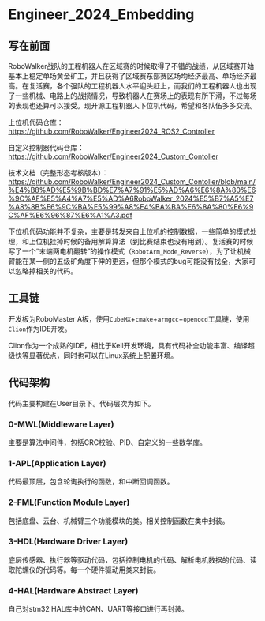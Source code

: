 # Engineer_2024_Embedding

## 写在前面

RoboWalker战队的工程机器人在区域赛的时候取得了不错的战绩，从区域赛开始基本上稳定单场黄金矿工，并且获得了区域赛东部赛区场均经济最高、单场经济最高。在复活赛，各个强队的工程机器人水平迎头赶上，而我们的工程机器人也出现了一些机械、电路上的战损情况，导致机器人在赛场上的表现有所下滑，不过每场的表现也还算可以接受。现开源工程机器人下位机代码，希望和各队伍多多交流。

上位机代码仓库：https://github.com/RoboWalker/Engineer2024_ROS2_Controller

自定义控制器代码仓库：https://github.com/RoboWalker/Engineer2024_Custom_Contoller

技术文档（完整形态考核版本）：https://github.com/RoboWalker/Engineer2024_Custom_Contoller/blob/main/%E4%B8%AD%E5%9B%BD%E7%A7%91%E5%AD%A6%E6%8A%80%E6%9C%AF%E5%A4%A7%E5%AD%A6RoboWalker_2024%E5%B7%A5%E7%A8%8B%E6%9C%BA%E5%99%A8%E4%BA%BA%E6%8A%80%E6%9C%AF%E6%96%87%E6%A1%A3.pdf

下位机代码功能并不复杂，主要是转发来自上位机的控制数据，一些简单的模式处理，和上位机挂掉时候的备用解算算法（到比赛结束也没有用到）。复活赛的时候写了一个“末端两电机翻转”的操作模式（`RobotArm_Mode_Reverse`），为了让机械臂能在某一侧的五级矿角度下伸的更远，但那个模式的bug可能没有找全，大家可以忽略掉相关的代码。

## 工具链

开发板为RoboMaster A板，使用`CubeMX`+`cmake`+`armgcc`+`openocd`工具链，使用`Clion`作为IDE开发。

Clion作为一个成熟的IDE，相比于Keil开发环境，具有代码补全功能丰富、编译超级快等显著优点，同时也可以在Linux系统上配置环境。

## 代码架构

代码主要构建在User目录下。代码层次为如下。

### 0-MWL(Middleware Layer)

主要是算法中间件，包括CRC校验、PID、自定义的一些数学库。

### 1-APL(Application Layer)

代码最顶层，包含轮询执行的函数，和中断回调函数。

### 2-FML(Function Module Layer)

包括底盘、云台、机械臂三个功能模块的类。相关控制函数在类中封装。

### 3-HDL(Hardware Driver Layer)

底层传感器、执行器等驱动代码，包括控制电机的代码、解析电机数据的代码、读取陀螺仪的代码等。每一个硬件驱动用类来封装。

### 4-HAL(Hardware Abstract Layer)

自己对stm32 HAL库中的CAN、UART等接口进行再封装。
